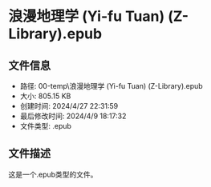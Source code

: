 ﻿# 浪漫地理学 (Yi-fu Tuan) (Z-Library).epub

## 文件信息
- 路径: 00-temp\浪漫地理学 (Yi-fu Tuan) (Z-Library).epub
- 大小: 805.15 KB
- 创建时间: 2024/4/27 22:31:59
- 最后修改时间: 2024/4/9 18:17:32
- 文件类型: .epub

## 文件描述
这是一个.epub类型的文件。

